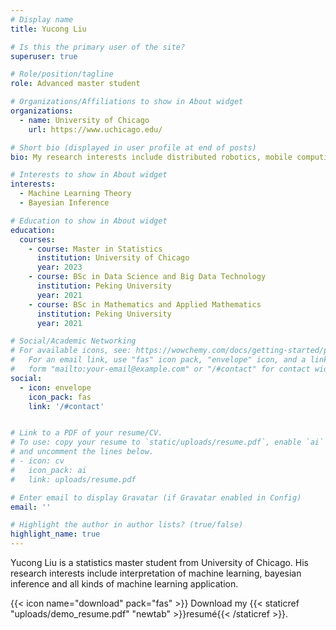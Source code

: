 ```yaml
---
# Display name
title: Yucong Liu

# Is this the primary user of the site?
superuser: true

# Role/position/tagline
role: Advanced master student

# Organizations/Affiliations to show in About widget
organizations:
  - name: University of Chicago
    url: https://www.uchicago.edu/

# Short bio (displayed in user profile at end of posts)
bio: My research interests include distributed robotics, mobile computing and programmable matter.

# Interests to show in About widget
interests:
  - Machine Learning Theory
  - Bayesian Inference

# Education to show in About widget
education:
  courses:
    - course: Master in Statistics
      institution: University of Chicago
      year: 2023
    - course: BSc in Data Science and Big Data Technology
      institution: Peking University
      year: 2021
    - course: BSc in Mathematics and Applied Mathematics
      institution: Peking University
      year: 2021

# Social/Academic Networking
# For available icons, see: https://wowchemy.com/docs/getting-started/page-builder/#icons
#   For an email link, use "fas" icon pack, "envelope" icon, and a link in the
#   form "mailto:your-email@example.com" or "/#contact" for contact widget.
social:
  - icon: envelope
    icon_pack: fas
    link: '/#contact'


# Link to a PDF of your resume/CV.
# To use: copy your resume to `static/uploads/resume.pdf`, enable `ai` icons in `params.toml`,
# and uncomment the lines below.
# - icon: cv
#   icon_pack: ai
#   link: uploads/resume.pdf

# Enter email to display Gravatar (if Gravatar enabled in Config)
email: ''

# Highlight the author in author lists? (true/false)
highlight_name: true
---
```


Yucong Liu is a statistics master student from University of Chicago. His research interests include  interpretation of machine learning, bayesian inference and all kinds of machine learning application.


{{< icon name="download" pack="fas" >}} Download my {{< staticref "uploads/demo_resume.pdf" "newtab" >}}resumé{{< /staticref >}}.
